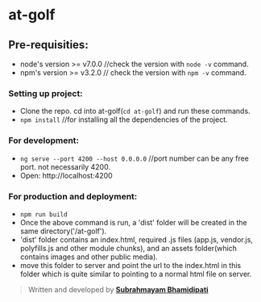 # at-golf

## Pre-requisities: 
* node's version >= v7.0.0 //check the version with `node -v` command.
* npm's version >= v3.2.0 // check the version with `npm -v` command.

### Setting up project:
* Clone the repo. cd into at-golf(`cd at-golf`) and run these commands.
* `npm install` //for installing all the dependencies of the project.

### For development: 
* `ng serve --port 4200 --host 0.0.0.0` //port number can be any free port. not necessarily 4200.
* Open: http://localhost:4200

### For production and deployment:
* `npm run build`
* Once the above command is run, a 'dist' folder will be created in the same directory('/at-golf').
* 'dist' folder contains an index.html, required .js files (app.js, vendor.js, polyfills.js and other module chunks), and an assets folder(which contains images and other public media).
* move this folder to server and point the url to the index.html in this folder which is quite similar to pointing to a normal html file on server.

> Written and developed by **[Subrahmayam Bhamidipati](https://github.com/subbu3012/)**


